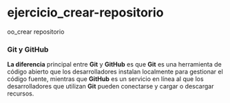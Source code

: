 # ejercicio_crear-repositorio
oo_crear repositorio
### Git y GitHub
**La diferencia** principal entre **Git** y **GitHub** es que **Git** es una herramienta de código abierto que los desarrolladores instalan localmente para gestionar el código fuente, mientras que **GitHub** es un servicio en línea al que los desarrolladores que utilizan **Git** pueden conectarse y cargar o descargar recursos.
